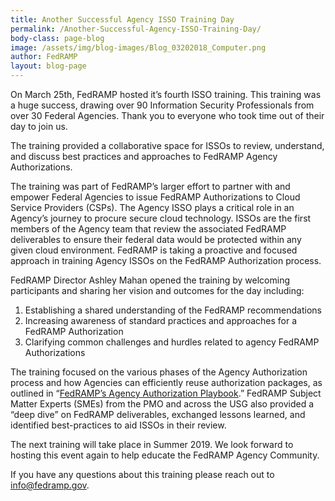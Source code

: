 ```yaml
---
title: Another Successful Agency ISSO Training Day 
permalink: /Another-Successful-Agency-ISSO-Training-Day/
body-class: page-blog
image: /assets/img/blog-images/Blog_03202018_Computer.png
author: FedRAMP
layout: blog-page
---
```

On March 25th, FedRAMP hosted it’s fourth ISSO training. This training was a huge success, drawing over 90 Information Security Professionals from over 30 Federal Agencies. Thank you to everyone who took time out of their day to join us. 

The training provided a collaborative space for ISSOs to review, understand, and discuss best practices and approaches to FedRAMP Agency Authorizations. 

The training was part of FedRAMP’s larger effort to partner with and empower Federal Agencies to issue FedRAMP Authorizations to Cloud Service Providers (CSPs). The Agency ISSO plays a critical role in an Agency’s journey to procure secure cloud technology. ISSOs are the first members of the Agency team that review the associated FedRAMP deliverables to ensure their federal data would be protected within any given cloud environment. FedRAMP is taking a proactive and focused approach in training Agency ISSOs on the FedRAMP Authorization process. 

FedRAMP Director Ashley Mahan opened the training by welcoming participants and sharing her vision and outcomes for the day including: 
1) Establishing a shared understanding of the FedRAMP recommendations 
2) Increasing awareness of standard practices and approaches for a FedRAMP Authorization
3) Clarifying common challenges and hurdles related to agency FedRAMP Authorizations 

The training focused on the various phases of the Agency Authorization process and how Agencies can efficiently reuse authorization packages, as outlined in “<a href="https://www.fedramp.gov/assets/resources/documents/Agency_Authorization_Playbook.pdf">FedRAMP’s Agency Authorization Playbook</a>.” FedRAMP Subject Matter Experts (SMEs) from the PMO and across the USG also provided a “deep dive” on FedRAMP deliverables, exchanged lessons learned, and identified best-practices to aid ISSOs in their review. 

The next training will take place in Summer 2019. We look forward to hosting this event again to help educate the FedRAMP Agency Community. 

If you have any questions about this training please reach out to info@fedramp.gov. 
